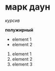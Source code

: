 # марк даун

*курсив*

**полужирный**

* element 1
* element 2

1. element 1 
2. element 2
3. element 3